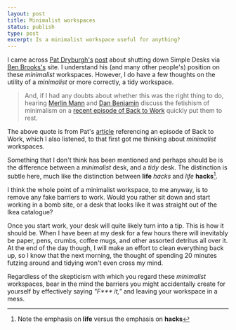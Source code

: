 ```yaml
---
layout: post
title: Minimalist workspaces
status: publish
type: post
excerpt: Is a minimalist workspace useful for anything?
---
```


I came across [Pat Dryburgh's][pd] [post][sdp] about shutting down Simple Desks via [Ben Brooks's][br] site. I understand his (and many other people's) position on these _minimalist_ workspaces. However, I do have a few thoughts on the utility of a _minimalist_ or more correctly, a tidy workspace.

> And, if I had any doubts about whether this was the right thing to do,
> hearing [Merlin Mann][mm] and [Dan Benjamin][db] discuss the fetishism of minimalism on a 
> [recent episode of Back to Work][b2w] quickly put them to rest.

The above quote is from Pat's [article][sdp] referencing an episode of Back to Work, which I also listened, to that first got me thinking about _minimalist_ workspaces.

Something that I don't think has been mentioned and perhaps should be is the difference between a _minimalist_ desk, and a _tidy_ desk. The distinction is subtle here, much like the distinction between __life__ _hacks_ and _life_ __hacks__[^fn]. 

I think the whole point of a minimalist workspace, to me anyway, is to remove any fake barriers to work. Would you rather sit down and start working in a bomb site, or a desk that looks like it was straight out of the Ikea catalogue?

Once you start work, your desk will quite likely turn into a tip. This is how it should be. When I have been at my desk for a few hours there will inevitably be paper, pens, crumbs, coffee mugs, and other assorted detritus all over it. At the end of the day though, I will make an effort to clean everything back up, so I know that the next morning, the thought of spending 20 minutes futzing around and tidying won't even cross my mind.

Regardless of the skepticism with which you regard these _minimalist_ workspaces, bear in the mind the barriers you might accidentally create for yourself by effectively saying _"F*** it,"_ and leaving your workspace in a mess.

[mm]: http://merlinmann.com
[db]: http://danbenjamin.com
[b2w]: http://5by5.tv/b2w/46
[pd]: http://patdryburgh.com/
[sdp]: http://patdryburgh.com/blog/shutting-down-my-porno-site/
[br]: http://brooksreview.net/2011/12/simple-porn/
[^fn]: Note the emphasis on __life__ versus the emphasis on __hacks__
